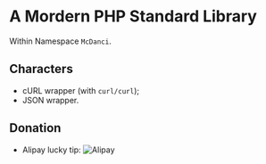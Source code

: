 # A Mordern PHP Standard Library
Within Namespace `McDanci`.

## Characters
- cURL wrapper (with `curl/curl`);
- JSON wrapper.

## Donation
- Alipay lucky tip: ![Alipay](https://mc.dancis.info/donation/asset/img/lALPBbCc1Ua3pC_NA1TNAjc_567_852.png "Alipay lucky tip")
